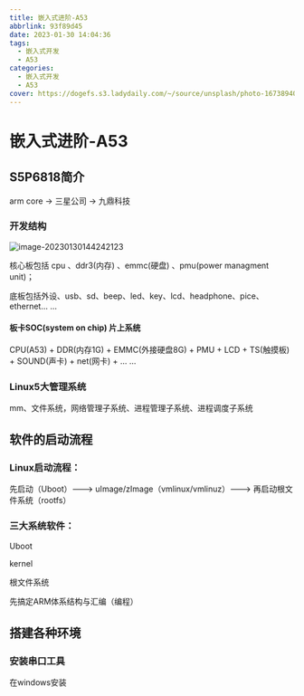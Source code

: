 ```yaml
---
title: 嵌入式进阶-A53
abbrlink: 93f89d45
date: 2023-01-30 14:04:36
tags: 
  - 嵌入式开发
  - A53
categories: 
  - 嵌入式开发
  - A53
cover: https://dogefs.s3.ladydaily.com/~/source/unsplash/photo-1673894019491-4c569a62fdca?ixid=MnwxMjA3fDB8MXx0b3BpY3x8NnNNVmpUTFNrZVF8fHx8fDJ8fDE2NzQ5ODU2MzI&ixlib=rb-4.0.3&w=300&h=150&fmt=webp
---
```


# 嵌入式进阶-A53

## S5P6818简介

arm core -> 三星公司 -> 九鼎科技

### 开发结构

![image-20230130144242123](http://img.dpool.love/202312071454774.png)

核心板包括 cpu 、ddr3(内存) 、emmc(硬盘) 、pmu(power managment unit)；

底板包括外设、usb、sd、beep、led、key、lcd、headphone、pice、ethernet... ...

#### 板卡SOC(system on chip) 片上系统

CPU(A53) + DDR(内存1G) + EMMC(外接硬盘8G) + PMU + LCD + TS(触摸板) + SOUND(声卡) + net(网卡) + ... ...



### Linux5大管理系统

mm、文件系统，网络管理子系统、进程管理子系统、进程调度子系统



## 软件的启动流程

### Linux启动流程：

先启动（Uboot）--->  uImage/zImage（vmlinux/vmlinuz）---> 再启动根文件系统（rootfs）

### 三大系统软件：

Uboot

kernel

根文件系统

先搞定ARM体系结构与汇编（编程）

## 搭建各种环境

### 安装串口工具

在windows安装
